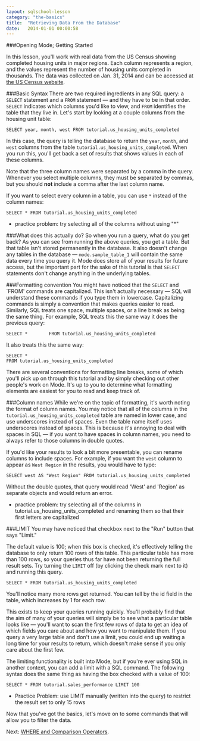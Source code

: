 ```yaml
---
layout: sqlschool-lesson
category: "the-basics"
title:  "Retrieving Data From the Database"
date:   2014-01-01 00:00:58
---
```


###Opening Mode; Getting Started
<!--homepage stuff -->

<!--new query -->

In this lesson, you'll work with real data from the US Census showing completed housing units in major regions. Each column represents a region, and the values represent the number of housing units completed in thousands. The data was collected on Jan. 31, 2014 and can be accessed at [the US Census website](http://www.census.gov/econ/currentdata/).

<!--big note that the user should switch windows and run a query every time they see one in a grey box-->

###Basic Syntax
There are two required ingredients in any SQL query: a `SELECT` statement and a `FROM` statement &mdash; and they have to be in that order. `SELECT` indicates which columns you'd like to view, and `FROM` identifies the table that they live in. Let's start by looking at a couple columns from the housing unit table:

    SELECT year, month, west FROM tutorial.us_housing_units_completed

In this case, the query is telling the database to return the `year`, `month`, and `west` columns from the table `tutorial.us_housing_units_completed`. When you run this, you'll get back a set of results that shows values in each of these columns.

<!-- screenshot results  -->

Note that the three column names were separated by a comma in the query. Whenever you select multiple columns, they must be separated by commas, but you should **not** include a comma after the last column name.

If you want to select every column in a table, you can use `*` instead of the column names:

    SELECT * FROM tutorial.us_housing_units_completed

<!-- screenshot results  -->

* practice problem: try selecting all of the columns without using "*"

<!--talk about report view-->
<link to report view of answer>

###What does this actually do?
So when you run a query, what do you get back? As you can see from running the above queries, you get a table. But that table isn't stored permanently in the database. It also doesn't change any tables in the database &mdash; `mode.sample_table_1` will contain the same data every time you query it. Mode does store all of your results for future access, but the important part for the sake of this tutorial is that `SELECT` statements don't change anything in the underlying tables.

###Formatting convention
You might have noticed that the `SELECT` and `FROM' commands are capitalized. This isn't actually necessary &mdash; SQL will understand these commands if you type them in lowercase. Capitalizing commands is simply a convention that makes queries easier to read. Similarly, SQL treats one space, multiple spaces, or a line break as being the same thing. For example, SQL treats this the same way it does the previous query:

    SELECT *        FROM tutorial.us_housing_units_completed

It also treats this the same way:

    SELECT *
    FROM tutorial.us_housing_units_completed

There are several conventions for formatting line breaks, some of which you'll pick up on through this tutorial and by simply checking out other people's work on Mode. It's up to you to determine what formatting elements are easiest for you to read and keep track of.

###Column names
While we're on the topic of formatting, it's worth noting the format of column names. You may notice that all of the columns in the `tutorial.us_housing_units_completed` table are named in lower case, and use underscores instead of spaces. Even the table name itself uses underscores instead of spaces. This is because it's annoying to deal with spaces in SQL &mdash; if you want to have spaces in column names, you need to always refer to those columns in double quotes.

If you'd like your results to look a bit more presentable, you can rename columns to include spaces. For example, if you want the `west` column to appear as `West Region` in the results, you would have to type:

    SELECT west AS "West Region" FROM tutorial.us_housing_units_completed

Without the double quotes, that query would read 'West' and 'Region' as separate objects and would return an error.

* practice problem: try selecting all of the columns in tutorial.us_housing_units_completed and renaming them so that their first letters are capitalized
<link to answer>

###LIMIT
You may have noticed that checkbox next to the "Run" button that says "Limit."

<!-- screenshot of limit. -->

The default value is 100; when this box is checked, it's effectively telling the database to only return 100 rows of this table. This particular table has more than 100 rows, so your queries thus far have not been returning the full result sets. Try turning the `LIMIT` off (by clicking the check mark next to it) and running this query. 

    SELECT * FROM tutorial.us_housing_units_completed

You'll notice many more rows get returned. You can tell by the id field in the table, which increases by 1 for each row.
<!--screenshot of id field-->

This exists to keep your queries running quickly. You'll probably find that the aim of many of your queries will simply be to see what a particular table looks like &mdash; you'll want to scan the first few rows of data to get an idea of which fields you care about and how you want to manipulate them. If you query a very large table and don't use a limit, you could end up waiting a long time for your results to return, which doesn't make sense if you only care about the first few.

The limiting functionality is built into Mode, but if you're ever using SQL in another context, you can add a limit with a SQL command. The following syntax does the same thing as having the box checked with a value of 100:

    SELECT * FROM tutorial.sales_performance LIMIT 100

* Practice Problem: use LIMIT manually (written into the query) to restrict the result set to only 15 rows
<link to answer>

Now that you've got the basics, let's move on to some commands that will allow you to filter the data.

Next: [WHERE and Comparison Operators](/the-basics/where-operators.html).